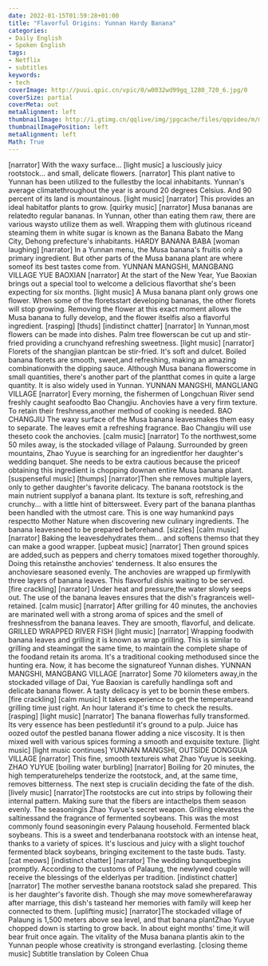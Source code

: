 ```yaml
---
date: 2022-01-15T01:59:28+01:00
title: "Flavorful Origins: Yunnan Hardy Banana"
categories:
- Daily English
- Spoken English
tags:
- Netflix
- subtitles
keywords:
- tech
coverImage: http://puui.qpic.cn/vpic/0/w0032wd99gq_1280_720_6.jpg/0
coverSize: partial
coverMeta: out
metaAlignment: left
thumbnailImage: http://i.gtimg.cn/qqlive/img/jpgcache/files/qqvideo/m/mzc00200cj25snv.jpg
thumbnailImagePosition: left
metaAlignment: left
Math: True
---
```

<!--more-->
[narrator] With the waxy surface...
[light music]
a lusciously juicy rootstock...
and small, delicate flowers.
[narrator] This plant native to Yunnan
has been utilized to the fullestby the local inhabitants.
Yunnan's average climatethroughout the year
is around 20 degrees Celsius.
And 90 percent of its land is mountainous.
[light music]
[narrator] This provides an ideal habitatfor plants to grow.
[quirky music]
[narrator] Musa bananas are relatedto regular bananas.
In Yunnan, other than eating them raw,
there are various waysto utilize them as well.
Wrapping them with glutinous riceand steaming them in white sugar
is known as the Banana Babato the Mang City,
Dehong prefecture's inhabitants.
HARDY BANANA BABA
[woman laughing]
[narrator] In a Yunnan menu,
the Musa banana's fruitis only a primary ingredient.
But other parts of the Musa banana plant
are where someof its best tastes come from.
YUNNAN MANGSHI, MANGBANG VILLAGE
YUE BAOXIAN
[narrator] At the start of the New Year,
Yue Baoxian brings out a special tool
to welcome a delicious flavorthat she's been expecting for six months.
[light music]
A Musa banana plant only grows one flower.
When some of the floretsstart developing bananas,
the other florets will stop growing.
Removing the flower at this exact moment
allows the Musa banana to fully develop,
and the flower itselfis also a flavorful ingredient.
[rasping]
[thuds]
[indistinct chatter]
[narrator] In Yunnan,most flowers can be made into dishes.
Palm tree flowerscan be cut up and stir-fried
providing a crunchyand refreshing sweetness.
[light music]
[narrator] Florets of the shangjian plantcan be stir-fried.
It's soft and dulcet.
Boiled banana florets are smooth, sweet,and refreshing,
making an amazing combinationwith the dipping sauce.
Although Musa banana flowerscome in small quantities,
there's another part of the plantthat comes in quite a large quantity.
It is also widely used in Yunnan.
YUNNAN MANGSHI, MANGLIANG VILLAGE
[narrator] Every morning,
the fishermen of Longchuan River
send freshly caught seafoodto Bao Changjiu.
Anchovies have a very firm texture.
To retain their freshness,another method of cooking is needed.
BAO CHANGJIU
The waxy surface of the Musa banana leavesmakes them easy to separate.
The leaves emit a refreshing fragrance.
Bao Changjiu will use theseto cook the anchovies.
[calm music]
[narrator] To the northwest,some 50 miles away,
is the stockaded village of Palaung.
Surrounded by green mountains,
Zhao Yuyue is searching for an ingredientfor her daughter's wedding banquet.
She needs to be extra cautious
because the priceof obtaining this ingredient
is chopping downan entire Musa banana plant.
[suspenseful music]
[thumps]
[narrator]Then she removes multiple layers,
only to gether daughter's favorite delicacy.
The banana rootstock
is the main nutrient supplyof a banana plant.
Its texture is soft, refreshing,and crunchy...
with a little hint of bittersweet.
Every part of the banana planthas been handled with the utmost care.
This is one way humankind pays respectto Mother Nature
when discovering new culinary ingredients.
The banana leavesneed to be prepared beforehand.
[sizzles]
[calm music]
[narrator] Baking the leavesdehydrates them...
and softens themso that they can make a good wrapper.
[upbeat music]
[narrator] Then ground spices are added,such as peppers and cherry tomatoes
mixed together thoroughly.
Doing this retainsthe anchovies' tenderness.
It also ensures the anchoviesare seasoned evenly.
The anchovies are wrapped up firmlywith three layers of banana leaves.
This flavorful dishis waiting to be served.
[fire crackling]
[narrator] Under heat and pressure,the water slowly seeps out.
The use of the banana leaves
ensures that the dish's fragranceis well-retained.
[calm music]
[narrator] After grilling for 40 minutes,
the anchovies are marinated well
with a strong aroma of spices
and the smell of freshnessfrom the banana leaves.
They are smooth, flavorful, and delicate.
GRILLED WRAPPED RIVER FISH
[light music]
[narrator] Wrapping foodwith banana leaves and grilling it
is known as wrap grilling.
This is similar to grilling and steamingat the same time,
to maintain the complete shape of the foodand retain its aroma.
It's a traditional cooking methodused since the hunting era.
Now, it has become the signatureof Yunnan dishes.
YUNNAN MANGSHI, MANGBANG VILLAGE
[narrator] Some 70 kilometers away,in the stockaded village of Dai,
Yue Baoxian is carefully handlinga soft and delicate banana flower.
A tasty delicacy is yet to be bornin these embers.
[fire crackling]
[calm music]
It takes experience to get the temperatureand grilling time just right.
An hour laterand it's time to check the results.
[rasping]
[light music]
[narrator] The banana flowerhas fully transformed.
Its very essence has been pestleduntil it's ground to a pulp.
Juice has oozed outof the pestled banana flower
adding a nice viscosity.
It is then mixed well with various spices
forming a smooth and exquisite texture.
[light music]
[light music continues]
YUNNAN MANGSHI, OUTSIDE DONGGUA VILLAGE
[narrator] This fine, smooth textureis what Zhao Yuyue is seeking.
ZHAO YUYUE
[boiling water burbling]
[narrator] Boiling for 20 minutes,
the high temperaturehelps tenderize the rootstock,
and, at the same time, removes bitterness.
The next step is crucialin deciding the fate of the dish.
[lively music]
[narrator]The rootstocks are cut into strips
by following their internal pattern.
Making sure that the fibers are intacthelps them season evenly.
The seasoningis Zhao Yuyue's secret weapon.
Grilling elevates the saltinessand the fragrance of fermented soybeans.
This was the most commonly found seasoningin every Palaung household.
Fermented black soybeans.
This is a sweet and tenderbanana rootstock with an intense heat,
thanks to a variety of spices.
It's luscious and juicy
with a slight touchof fermented black soybeans,
bringing excitement to the taste buds.
Tasty.
[cat meows]
[indistinct chatter]
[narrator] The wedding banquetbegins promptly.
According to the customs of Palaung,
the newlywed couple will receive
the blessings of the elderlyas per tradition.
[indistinct chatter]
[narrator] The mother servesthe banana rootstock salad she prepared.
This is her daughter's favorite dish.
Though she may move somewherefaraway after marriage,
this dish's tasteand her memories with family
will keep her connected to them.
[uplifting music]
[narrator]The stockaded village of Palaung
is 1,500 meters above sea level,
and that banana plantZhao Yuyue chopped down
is starting to grow back.
In about eight months' time,it will bear fruit once again.
The vitality of the Musa banana plantis akin to the Yunnan people
whose creativity is strongand everlasting.
[closing theme music]
Subtitle translation by Coleen Chua
